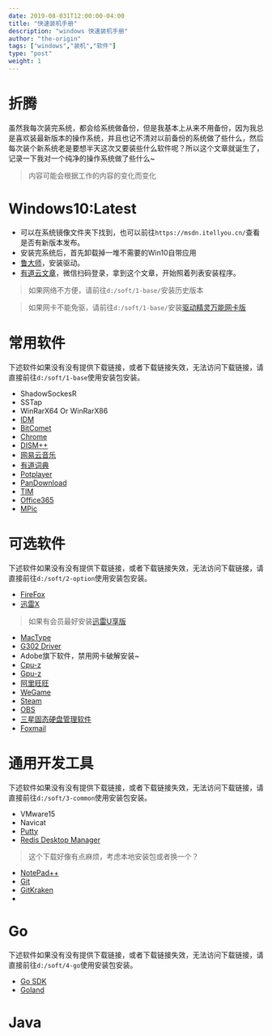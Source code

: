 ```yaml
---
date: 2019-08-031T12:00:00-04:00
title: "快速装机手册"
description: "windows 快速装机手册"
author: "the-origin"
tags: ["windows","装机","软件"]
type: "post"
weight: 1
---
```


# 折腾
虽然我每次装完系统，都会给系统做备份，但是我基本上从来不用备份，因为我总是喜欢装最新版本的操作系统，并且也记不清对以前备份的系统做了些什么，然后每次装个新系统老是要想半天这次又要装些什么软件呢？所以这个文章就诞生了，记录一下我对一个纯净的操作系统做了些什么~

> 内容可能会根据工作的内容的变化而变化

# Windows10:Latest

- 可以在系统镜像文件夹下找到，也可以前往`https://msdn.itellyou.cn/`查看是否有新版本发布。
- 安装完系统后，首先卸载掉一堆不需要的Win10自带应用
- [鲁大师](http://www.ludashi.com/)，安装驱动。 
- [有道云文章](https://note.youdao.com)，微信扫码登录，拿到这个文章，开始照着列表安装程序。

> 如果网络不方便，请前往`d:/soft/1-base/`安装历史版本

> 如果网卡不能免驱，请前往`d:/soft/1-base/`安装[驱动精灵万能网卡版](http://www.drivergenius.com/wangka/)

# 常用软件
下述软件如果没有没有提供下载链接，或者下载链接失效，无法访问下载链接，请直接前往`d:/soft/1-base`使用安装包安装。

- ShadowSockesR 
- SSTap
- WinRarX64 Or WinRarX86
- [IDM](https://www.internetdownloadmanager.com/)
- [BitComet](https://www.bitcomet.com/cn)
- [Chrome](https://www.google.cn/chrome/)
- [DISM++](https://www.chuyu.me/zh-Hans/index.html)
- [网易云音乐](https://music.163.com/)
- [有道词典](https://www.youdao.com/)
- [Potplayer](http://potplayer.daum.net/?lang=zh_CN)
- [PanDownload](http://pandownload.com/)
- [TIM](https://tim.qq.com/)
- [Office365](https://www.office.com)
- [MPic](http://mpic.lzhaofu.cn/)

# 可选软件
下述软件如果没有没有提供下载链接，或者下载链接失效，无法访问下载链接，请直接前往`d:/soft/2-option`使用安装包安装。

- [FireFox](https://www.firefox.com.cn/)
- [迅雷X](https://dl.xunlei.com/)
> 如果有会员最好安装[迅雷U享版](https://u.xunlei.com/)
- [MacType](https://www.mactype.net/)
- [G302 Driver](https://support.logitech.com.cn/zh_cn/software/lgs)
- Adobe旗下软件，禁用网卡破解安装~
- [Cpu-z](https://www.cpuid.com/)
- [Gpu-z](https://www.techpowerup.com/download/gpu-z/)
- [阿里旺旺](https://wangwang.taobao.com/)
- [WeGame](https://wegame.com/)
- [Steam](https://store.steampowered.com/)
- [OBS](https://obsproject.com/)
- [三星固态硬盘管理软件](https://www.samsung.com/cn/support/model/MZ-V6E250BW/#downloads)
- [Foxmail](https://www.foxmail.com/win/en/)

# 通用开发工具
下述软件如果没有没有提供下载链接，或者下载链接失效，无法访问下载链接，请直接前往`d:/soft/3-common`使用安装包安装。

- VMware15 
- Navicat
- [Putty](https://www.chiark.greenend.org.uk/~sgtatham/putty/)
- [Redis Desktop Manager](https://redisdesktop.com/) 
> 这个下载好像有点麻烦，考虑本地安装包或者换一个？
- [NotePad++](https://notepad-plus-plus.org/)
- [Git](https://git-scm.com/)
- [GitKraken](https://www.gitkraken.com/)
- 

# Go
下述软件如果没有没有提供下载链接，或者下载链接失效，无法访问下载链接，请直接前往`d:/soft/4-go`使用安装包安装。

- [Go SDK](https://golang.org/dl/)
- [Goland](https://www.jetbrains.com/go)


# Java